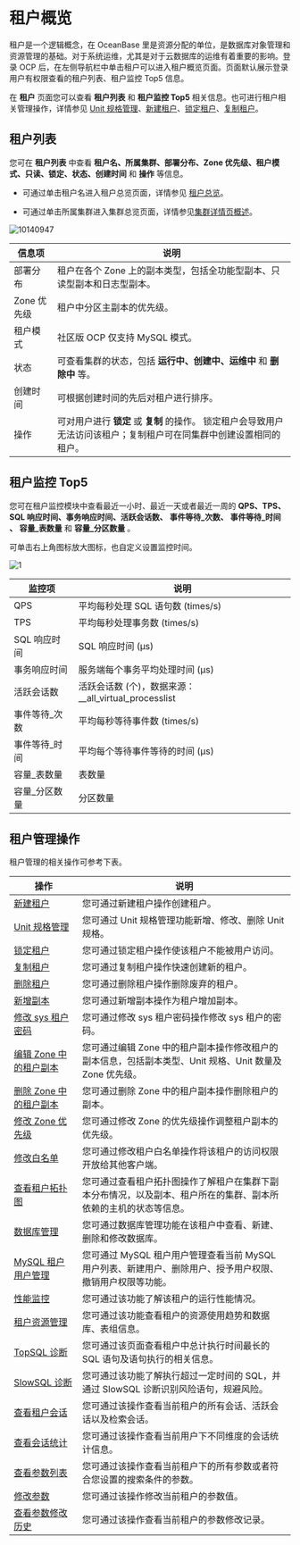 # 租户概览

租户是一个逻辑概念，在 OceanBase 里是资源分配的单位，是数据库对象管理和资源管理的基础。对于系统运维，尤其是对于云数据库的运维有着重要的影响。登录 OCP 后，在左侧导航栏中单击租户可以进入租户概览页面。页面默认展示登录用户有权限查看的租户列表、租户监控 Top5 信息。

在 **租户** 页面您可以查看 **租户列表** 和 **租户监控 Top5** 相关信息。也可进行租户相关管理操作，详情参见 [Unit 规格管理](../../500.manage-tenants/200.basic-tenant-operations/300.unit-specification-management.md)、[新建租户](../../500.manage-tenants/200.basic-tenant-operations/100.userguide-create-a-tenant.md)、[锁定租户](../../500.manage-tenants/200.basic-tenant-operations/500.locked-tenants.md)、[复制租户](../../500.manage-tenants/200.basic-tenant-operations/600.replication-tenant.md)。

**租户列表**
-----------------------------

您可在 **租户列表** 中查看 **租户名、所属集群、部署分布、Zone 优先级、租户模式、只读、锁定、状态、创建时间** 和 **操作** 等信息。

* 可通过单击租户名进入租户总览页面，详情参见 [租户总览](../200.tenant-functions/300.overview-of-tenant-details-page.md)。

* 可通过单击所属集群进入集群总览页面，详情参见[集群详情页概述](../100.cluster-features/300.cluster-overview.md)。

![10140947](https://help-static-aliyun-doc.aliyuncs.com/assets/img/zh-CN/6866914361/p338582.png)

|   信息项    |                                        说明                                         |
|----------|-----------------------------------------------------------------------------------|
| 部署分布     | 租户在各个 Zone 上的副本类型，包括全功能型副本、只读型副本和日志型副本。                                           |
| Zone 优先级 | 租户中分区主副本的优先级。                                                                     |
| 租户模式     | 社区版 OCP 仅支持 MySQL 模式。                                                             |
| 状态       | 可查看集群的状态，包括 **运行中、创建中、运维中** 和 **删除中** 等。                                          |
| 创建时间     | 可根据创建时间的先后对租户进行排序。                                                                |
| 操作       | 可对用户进行 **锁定** 或 **复制** 的操作。 锁定租户会导致用户无法访问该租户；复制租户可在同集群中创建设置相同的租户。 |

**租户监控 Top5**
----------------------------------

您可在租户监控模块中查看最近一小时、最近一天或者最近一周的 **QPS、TPS、SQL 响应时间、事务响应时间、活跃会话数、** **事件等待_次数、** **事件等待_时间** **、** **容量_表数量** 和 **容量_分区数量** 。

可单击右上角图标放大图标，也自定义设置监控时间。

![1](https://help-static-aliyun-doc.aliyuncs.com/assets/img/zh-CN/1912730261/p265457.png)

|   监控项    |                    说明                    |
|----------|------------------------------------------|
| QPS      | 平均每秒处理 SQL 语句数 (times/s)                 |
| TPS      | 平均每秒处理事务数 (times/s)                      |
| SQL 响应时间 | SQL 响应时间 (μs)                            |
| 事务响应时间   | 服务端每个事务平均处理时间 (μs)                       |
| 活跃会话数    | 活跃会话数 (个)，数据来源：__all_virtual_processlist |
| 事件等待_次数  | 平均每秒等待事件数 (times/s)                      |
| 事件等待_时间  | 平均每个等待事件等待的时间 (μs)                       |
| 容量_表数量   | 表数量                                      |
| 容量_分区数量  | 分区数量                                     |

租户管理操作
---------------------------

租户管理的相关操作可参考下表。

|                              操作                               |                               说明                                |
|---------------------------------------------------------------|-----------------------------------------------------------------|
| [新建租户](../../500.manage-tenants/200.basic-tenant-operations/100.userguide-create-a-tenant.md)         | 您可通过新建租户操作创建租户。                                                 |
| [Unit 规格管理](../../500.manage-tenants/200.basic-tenant-operations/300.unit-specification-management.md)      | 您可通过 Unit 规格管理功能新增、修改、删除 Unit 规格。                               |
| [锁定租户](../../500.manage-tenants/200.basic-tenant-operations/500.locked-tenants.md)           | 您可通过锁定租户操作使该租户不能被用户访问。                                          |
| [复制租户](../../500.manage-tenants/200.basic-tenant-operations/600.replication-tenant.md)           | 您可通过复制租户操作快速创建新的租户。                                             |
| [删除租户](../../500.manage-tenants/200.basic-tenant-operations/700.delete-a-tenant.md)       | 您可通过删除租户操作删除废弃的租户。                                              |
| [新增副本](../../500.manage-tenants/200.basic-tenant-operations/900.add-copy.md)           | 您可通过新增副本操作为租户增加副本。                                              |
| [修改 sys 租户密码](../../500.manage-tenants/200.basic-tenant-operations/1000.modify-the-sys-tenant-password.md)    | 您可通过修改 sys 租户密码操作修改 sys 租户的密码。                                  |
| [编辑 Zone 中的租户副本](../../500.manage-tenants/200.basic-tenant-operations/1100.edit-the-tenant-copy-in-the-zone.md) | 您可通过编辑 Zone 中的租户副本操作修改租户的副本信息，包括副本类型、Unit 规格、Unit 数量及 Zone 优先级。 |
| [删除 Zone 中的租户副本](../../500.manage-tenants/200.basic-tenant-operations/1200.delete-a-replica-of-a-tenant-in-a-private-zone.md) | 您可通过删除 Zone 中的租户副本操作删除租户的副本。                                    |
| [修改 Zone 优先级](../../500.manage-tenants/200.basic-tenant-operations/1300.modify-a-zone-priority.md)    | 您可通过修改 Zone 的优先级操作调整租户副本的优先级。                                   |
| [修改白名单](../../500.manage-tenants/200.basic-tenant-operations/1400.modify-whitelist.md)          | 您可通过修改租户白名单操作将该租户的访问权限开放给其他客户端。                                 |
| [查看租户拓扑图](../../500.manage-tenants/300.userguide-view-the-tenant-topology.md)       | 您可通过查看租户拓扑图操作了解租户在集群下副本分布情况，以及副本、租户所在的集群、副本所依赖的主机的状态等信息。        |
| [数据库管理](../../500.manage-tenants/500.database-management.md)          | 您可通过数据库管理功能在该租户中查看、新建、删除和修改数据库。                                 |
| [MySQL 租户用户管理](../../500.manage-tenants/600.mysql-tenant-user-management.md)   | 您可通过 MySQL 租户用户管理查看当前 MySQL 用户列表、新建用户、删除用户、授予用户权限、撤销用户权限等功能。    |
| [性能监控](../../500.manage-tenants/800.userguide-performance-monitoring.md)           | 您可通过该功能了解该租户的运行性能情况。                                            |
| [租户资源管理](../../500.manage-tenants/900.tenant-resource-management.md)         | 您可通过该功能查看租户的资源使用趋势和数据库、表组信息。                                    |
| [TopSQL 诊断](../../500.manage-tenants/1000.sql-diagnostics/100.userguide-topsql-diagnostics.md)      | 您可通过该页面查看租户中总计执行时间最长的 SQL 语句及语句执行的相关信息。                         |
| [SlowSQL 诊断](../../500.manage-tenants/1000.sql-diagnostics/300.slowsql-diagnostics.md)     | 您可通过该功能了解执行超过一定时间的 SQL，并通过 SlowSQL 诊断识别风险语句，规避风险。               |
| [查看租户会话](../../500.manage-tenants/1100.session-management/100.view-tenant-sessions.md)         | 您可通过该操作查看当前租户的所有会话、活跃会话以及检索会话。                                  |
| [查看会话统计](../../500.manage-tenants/1100.session-management/300.userguide-view-session-statistics.md)         | 您可通过该操作查看当前用户下不同维度的会话统计信息。                                      |
| [查看参数列表](../../500.manage-tenants/1200.userguide-parameters/100.userguide-view-the-parameter-list.md)         | 您可通过该操作查看当前租户下的所有参数或者符合您设置的搜索条件的参数。                             |
| [修改参数](../../500.manage-tenants/1200.userguide-parameters/200.userguide-modify-parameters.md)           | 您可通过该操作修改当前租户的参数值。                                              |
| [查看参数修改历史](../../500.manage-tenants/1200.userguide-parameters/300.uerguide-view-parameter-modification-history.md)       | 您可通过该操作查看当前租户的参数修改记录。                                           |
